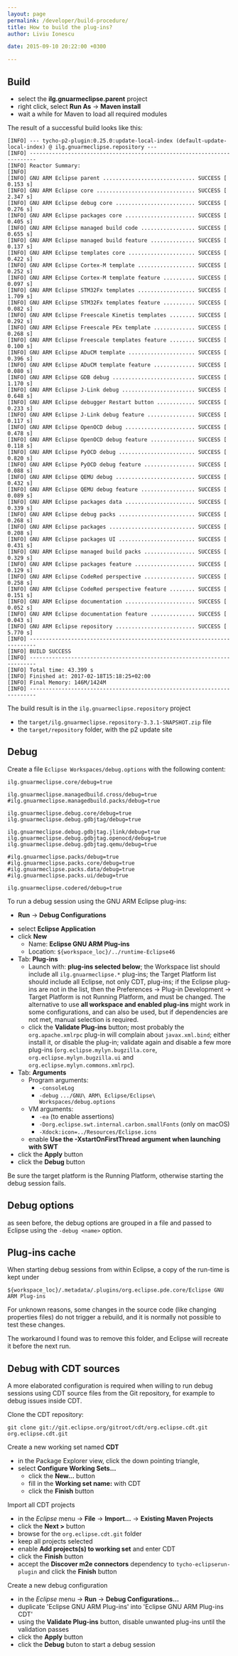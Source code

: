 ```yaml
---
layout: page
permalink: /developer/build-procedure/
title: How to build the plug-ins?
author: Liviu Ionescu

date: 2015-09-10 20:22:00 +0300

---
```


## Build

-   select the **ilg.gnuarmeclipse.parent** project
-   right click, select **Run As** → **Maven install**
-   wait a while for Maven to load all required modules

The result of a successful build looks like this:

```
[INFO] --- tycho-p2-plugin:0.25.0:update-local-index (default-update-local-index) @ ilg.gnuarmeclipse.repository ---
[INFO] ------------------------------------------------------------------------
[INFO] Reactor Summary:
[INFO] 
[INFO] GNU ARM Eclipse parent ............................. SUCCESS [  0.153 s]
[INFO] GNU ARM Eclipse core ............................... SUCCESS [  2.347 s]
[INFO] GNU ARM Eclipse debug core ......................... SUCCESS [  0.276 s]
[INFO] GNU ARM Eclipse packages core ...................... SUCCESS [  0.405 s]
[INFO] GNU ARM Eclipse managed build code ................. SUCCESS [  0.655 s]
[INFO] GNU ARM Eclipse managed build feature .............. SUCCESS [  0.137 s]
[INFO] GNU ARM Eclipse templates core ..................... SUCCESS [  0.422 s]
[INFO] GNU ARM Eclipse Cortex-M template .................. SUCCESS [  0.252 s]
[INFO] GNU ARM Eclipse Cortex-M template feature .......... SUCCESS [  0.097 s]
[INFO] GNU ARM Eclipse STM32Fx templates .................. SUCCESS [  1.709 s]
[INFO] GNU ARM Eclipse STM32Fx templates feature .......... SUCCESS [  0.082 s]
[INFO] GNU ARM Eclipse Freescale Kinetis templates ........ SUCCESS [  0.292 s]
[INFO] GNU ARM Eclipse Freescale PEx template ............. SUCCESS [  0.268 s]
[INFO] GNU ARM Eclipse Freescale templates feature ........ SUCCESS [  0.100 s]
[INFO] GNU ARM Eclipse ADuCM template ..................... SUCCESS [  0.396 s]
[INFO] GNU ARM Eclipse ADuCM template feature ............. SUCCESS [  0.080 s]
[INFO] GNU ARM Eclipse GDB debug .......................... SUCCESS [  1.170 s]
[INFO] GNU ARM Eclipse J-Link debug ....................... SUCCESS [  0.648 s]
[INFO] GNU ARM Eclipse debugger Restart button ............ SUCCESS [  0.233 s]
[INFO] GNU ARM Eclipse J-Link debug feature ............... SUCCESS [  0.117 s]
[INFO] GNU ARM Eclipse OpenOCD debug ...................... SUCCESS [  0.478 s]
[INFO] GNU ARM Eclipse OpenOCD debug feature .............. SUCCESS [  0.118 s]
[INFO] GNU ARM Eclipse PyOCD debug ........................ SUCCESS [  0.820 s]
[INFO] GNU ARM Eclipse PyOCD debug feature ................ SUCCESS [  0.088 s]
[INFO] GNU ARM Eclipse QEMU debug ......................... SUCCESS [  0.432 s]
[INFO] GNU ARM Eclipse QEMU debug feature ................. SUCCESS [  0.089 s]
[INFO] GNU ARM Eclipse packages data ...................... SUCCESS [  0.339 s]
[INFO] GNU ARM Eclipse debug packs ........................ SUCCESS [  0.268 s]
[INFO] GNU ARM Eclipse packages ........................... SUCCESS [  0.208 s]
[INFO] GNU ARM Eclipse packages UI ........................ SUCCESS [  0.431 s]
[INFO] GNU ARM Eclipse managed build packs ................ SUCCESS [  0.329 s]
[INFO] GNU ARM Eclipse packages feature ................... SUCCESS [  0.129 s]
[INFO] GNU ARM Eclipse CodeRed perspective ................ SUCCESS [  0.258 s]
[INFO] GNU ARM Eclipse CodeRed perspective feature ........ SUCCESS [  0.151 s]
[INFO] GNU ARM Eclipse documentation ...................... SUCCESS [  0.052 s]
[INFO] GNU ARM Eclipse documentation feature .............. SUCCESS [  0.043 s]
[INFO] GNU ARM Eclipse repository ......................... SUCCESS [  5.770 s]
[INFO] ------------------------------------------------------------------------
[INFO] BUILD SUCCESS
[INFO] ------------------------------------------------------------------------
[INFO] Total time: 43.399 s
[INFO] Finished at: 2017-02-18T15:18:25+02:00
[INFO] Final Memory: 146M/1424M
[INFO] ------------------------------------------------------------------------
```

The build result is in the `ilg.gnuarmeclipse.repository` project
* the `target/ilg.gnuarmeclipse.repository-3.3.1-SNAPSHOT.zip` file
* the `target/repository` folder, with the p2 update site

## Debug

Create a file `Eclipse Workspaces/debug.options` with the following content:

```
ilg.gnuarmeclipse.core/debug=true

ilg.gnuarmeclipse.managedbuild.cross/debug=true
#ilg.gnuarmeclipse.managedbuild.packs/debug=true

ilg.gnuarmeclipse.debug.core/debug=true
ilg.gnuarmeclipse.debug.gdbjtag/debug=true

ilg.gnuarmeclipse.debug.gdbjtag.jlink/debug=true
ilg.gnuarmeclipse.debug.gdbjtag.openocd/debug=true
ilg.gnuarmeclipse.debug.gdbjtag.qemu/debug=true

#ilg.gnuarmeclipse.packs/debug=true
#ilg.gnuarmeclipse.packs.core/debug=true
#ilg.gnuarmeclipse.packs.data/debug=true
#ilg.gnuarmeclipse.packs.ui/debug=true

ilg.gnuarmeclipse.codered/debug=true
```

To run a debug session using the GNU ARM Eclipse plug-ins:

-   **Run** → **Debug Configurations**
  * select **Eclipse Application**
  * click **New**
    * Name: **Eclipse GNU ARM Plug-ins**
    * Location: `${workspace_loc}/../runtime-Eclipse46`
  * Tab: **Plug-ins**
    * Launch with: **plug-ins selected below**; the Workspace list should include all `ilg.gnuarmeclipse.*` plug-ins; the Target Platform list should include all Eclipse, not only CDT, plug-ins; if the Eclipse plug-ins are not in the list, then the Preferences → Plug-in Development -> Target Platform is not Running Platform, and must be changed. The alternative to use **all workspace and enabled plug-ins** might work in some configurations, and can also be used, but if dependencies are not met, manual selection is required.
    * click the **Validate Plug-ins** button; most probably the `org.apache.xmlrpc` plug-in will complain about `javax.xml.bind`; either install it, or disable the plug-in; validate again and disable a few more plug-ins (`org.eclipse.mylyn.bugzilla.core`, `org.eclipse.mylyn.bugzilla.ui` and `org.eclipse.mylyn.commons.xmlrpc`).
  * Tab: **Arguments**
    * Program arguments:
      * `-consoleLog`
      * `-debug` `.../GNU\ ARM\ Eclipse/Eclipse\ Workspaces/debug.options`
    * VM arguments:
      * `-ea` (to enable assertions)
      * `-Dorg.eclipse.swt.internal.carbon.smallFonts` (only on macOS)
      * `-Xdock:icon=../Resources/Eclipse.icns`
    * enable **Use the -XstartOnFirstThread argument when launching with SWT**
  * click the **Apply** button
  * click the **Debug** button

Be sure the target platform is the Running Platform, otherwise starting the debug session fails.

## Debug options

as seen before, the debug options are grouped in a file and passed to Eclipse using the `-debug <name>` option.

## Plug-ins cache

When starting debug sessions from within Eclipse, a copy of the run-time is kept under 

```
${workspace_loc}/.metadata/.plugins/org.eclipse.pde.core/Eclipse GNU ARM Plug-ins
```

For unknown reasons, some changes in the source code (like changing properties files) do not trigger a rebuild, and it is normally not possible to test these changes.

The workaround I found was to remove this folder, and Eclipse will recreate it before the next run.

## Debug with CDT sources

A more elaborated configuration is required when willing to run debug sessions using CDT source files from the Git repository, for example to debug issues inside CDT.

Clone the CDT repository:

```
git clone git://git.eclipse.org/gitroot/cdt/org.eclipse.cdt.git org.eclipse.cdt.git
```

Create a new working set named **CDT**

* in the Package Explorer view, click the down pointing triangle, 
* select **Configure Working Sets...** 
  * click the **New...** button
  * fill in the **Working set name:** with CDT
  * click the **Finish** button
  
Import all CDT projects

* in the _Eclipse_ menu → **File** → **Import...** → **Existing Maven Projects**
* click the **Next >** button
* browse for the `org.eclipse.cdt.git` folder
* keep all projects selected
* enable **Add projects(s) to working set** and enter CDT
* click the **Finish** button
* accept the **Discover m2e connectors** dependency to `tycho-eclipserun-plugin` and click the **Finish** button

Create a new debug configuration

* in the _Eclipse_ menu → **Run** → **Debug Configurations...**
* duplicate 'Eclipse GNU ARM Plug-ins' into 'Eclipse GNU ARM Plug-ins CDT'
* using the **Validate Plug-ins** button, disable unwanted plug-ins until the validation passes
* click the **Apply** button
* click the **Debug** buton to start a debug session



